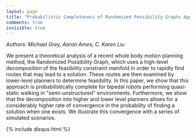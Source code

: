 ```yaml
---
layout: page
title: "Probabilistic Completeness of Randomized Possibility Graphs Applied to Bipedal Walking in Semi-unstructured Environments"
comments: true
invisible: true
---
```


<p class="text-left"><i>Authors: Michael Grey, Aaron Ames, C. Karen Liu</i></p>

We present a theoretical analysis of a recent whole body motion planning method, the Randomized Possibility Graph, which uses a high-level decomposition of the feasibility constraint manifold in order to rapidly find routes that may lead to a solution. These routes are then examined by lower-level planners to determine feasibility. In this paper, we show that this approach is probabilistically complete for bipedal robots performing quasi-static walking in "semi-unstructured" environments. Furthermore, we show that the decomposition into higher and lower level planners allows for a considerably higher rate of convergence in the probability of finding a solution when one exists. We illustrate this convergence with a series of simulated scenarios.

{% include disqus.html %}